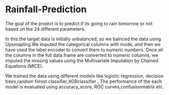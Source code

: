 # Rainfall-Prediction

The goal of the project is to predict if its going to rain tomorrow or not based on the 24 different parameters.

In this the target data is initially unbalanced, so we balnced the data using Upsmapling.We imputed the categorical columns with mode, and then we have used the label encoder to convert them to numeric numbers. Once all the columns in the full data frame are converted to numeric columns, we imputed the missing values using the Multivariate Imputation by Chained Equations (MICE).

We trained the data using different models like logistic regression, decision trees,random forest classifier,XGBclassifier .
The performance of the each model is evaluated using accuracy_score, ROC curves,confusionmatrix etc.


